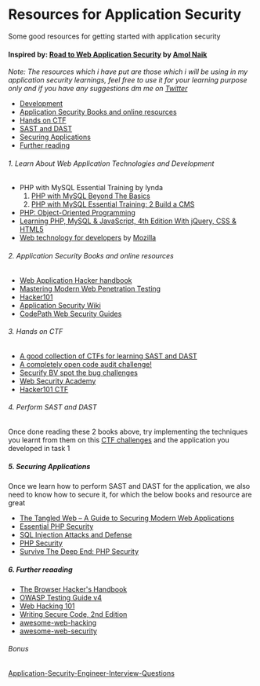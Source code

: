 # Resources for Application Security
Some good resources for getting started with application security
#### Inspired by: [Road to Web Application Security](http://garage4hackers.com/showthread.php?t=1788) by [Amol Naik](https://twitter.com/amolnaik4)
*Note: The resources which i have put are those which i will be using in my application security learnings, feel free to use it for your learning purpose only and if you have any suggestions dm me on [Twitter](https://twitter.com/security_prince)*

* [Development](https://github.com/security-prince/Resources-for-Application-Security#1-learn-about-web-application-technologies-and-development)
* [Application Security Books and online resources](https://github.com/security-prince/Resources-for-Application-Security#2-application-security-books-and-online-resources)
* [Hands on CTF](https://github.com/security-prince/Resources-for-Application-Security#3-hands-on-ctf)
* [SAST and DAST](https://github.com/security-prince/Resources-for-Application-Security#2-application-security-books-and-online-resources)
* [Securing Applications](https://github.com/security-prince/Resources-for-Application-Security#5-securing-applications)
* [Further reading](https://github.com/security-prince/Resources-for-Application-Security#6-further-reaading)

###### 1. Learn About Web Application Technologies and Development
* PHP with MySQL Essential Training by lynda
    1. [PHP with MySQL Beyond The Basics](https://www.lynda.com/PHP-tutorials/PHP-MySQL-Essential-Training-1-Basics/587674-2.html) 
    2. [PHP with MySQL Essential Training: 2 Build a CMS](https://www.lynda.com/PHP-tutorials/PHP-MySQL-Essential-Training-1-Basics/587674-2.html)
* [PHP: Object-Oriented Programming](https://www.lynda.com/PHP-tutorials/PHP-Object-Oriented-Programming/633867-2.html) 
* [
Learning PHP, MySQL & JavaScript, 4th Edition
With jQuery, CSS & HTML5](http://shop.oreilly.com/product/0636920036463.do)
* [Web technology for developers](https://developer.mozilla.org/bm/docs/Web) by [Mozilla](https://www.mozilla.org)



###### 2. Application Security Books and online resources
* [Web Application Hacker handbook](https://www.amazon.in/Web-Application-Hackers-Handbook-Exploiting/dp/8126533404)
* [Mastering Modern Web Penetration Testing](https://www.packtpub.com/networking-and-servers/mastering-modern-web-penetration-testing)
* [Hacker101](https://www.hacker101.com/)
* [Application Security Wiki](https://appsecwiki.com)
* [CodePath Web Security Guides](https://guides.codepath.com/websecurity)

###### 3. Hands on CTF
* [A good collection of CTFs for learning SAST and DAST](https://websec.fr/)
* [A completely open code audit challenge!](https://code-breaking.com/)
* [Securify BV spot the bug challenges](https://github.com/securifybv/spotthebug) 
* [Web Security Academy](https://portswigger.net/web-security)
* [Hacker101 CTF](https://ctf.hacker101.com/)  

###### 4. Perform SAST and DAST
Once done reading these 2 books above, try implementing the techniques you learnt from them on this [CTF challenges](https://github.com/security-prince/Resources-for-Application-Security/blob/master/README.md#3-hands-on-ctf) and the application you developed in task 1

##### 5. Securing Applications
Once we learn how to perform SAST and DAST for the application, we also need to know how to secure it, for which the below books and resource are great
* [The Tangled Web – A Guide to Securing Modern Web Applications](https://www.amazon.in/Tangled-Web-Securing-Modern-Applications/dp/1593273886)
* [Essential PHP Security](https://www.amazon.com/Essential-PHP-Security-Chris-Shiflett/dp/059600656X)
* [SQL Injection Attacks and Defense](https://www.amazon.com/SQL-Injection-Attacks-Defense-Second/dp/1597499633)
* [PHP Security](http://php.net/manual/en/security.php)
* [Survive The Deep End: PHP Security](https://phpsecurity.readthedocs.io/en/latest/)

##### 6. Further reaading
* [The Browser Hacker's Handbook](https://www.amazon.in/Browser-Hackers-Handbook-Wade-Alcorn-ebook/dp/B00JV5JDM6)
* [OWASP Testing Guide v4](https://www.owasp.org/index.php/OWASP_Testing_Project)
* [Web Hacking 101](https://leanpub.com/web-hacking-101)
* [Writing Secure Code, 2nd Edition](https://www.microsoftpressstore.com/store/writing-secure-code-9780735617223)
* [awesome-web-hacking](https://github.com/infoslack/awesome-web-hacking)
* [awesome-web-security](https://github.com/qazbnm456/awesome-web-security)

###### Bonus
[Application-Security-Engineer-Interview-Questions](https://github.com/security-prince/Application-Security-Engineer-Interview-Questions)  
